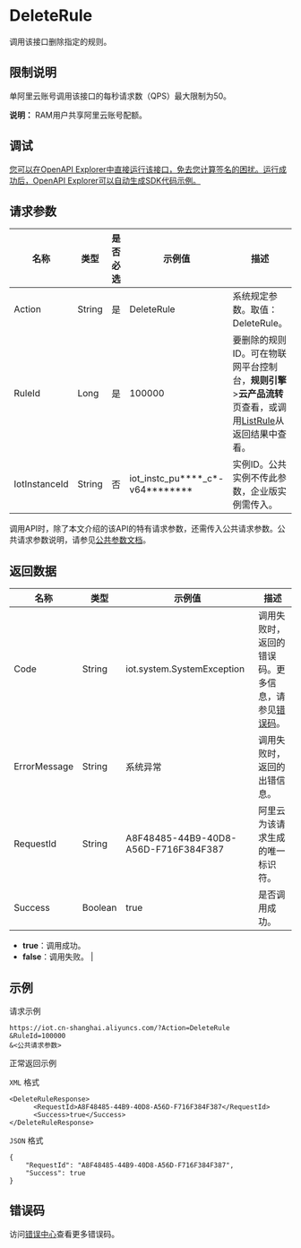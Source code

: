 # DeleteRule

调用该接口删除指定的规则。

## 限制说明

单阿里云账号调用该接口的每秒请求数（QPS）最大限制为50。

**说明：** RAM用户共享阿里云账号配额。

## 调试

[您可以在OpenAPI Explorer中直接运行该接口，免去您计算签名的困扰。运行成功后，OpenAPI Explorer可以自动生成SDK代码示例。](https://api.aliyun.com/#product=Iot&api=DeleteRule&type=RPC&version=2018-01-20)

## 请求参数

|名称|类型|是否必选|示例值|描述|
|--|--|----|---|--|
|Action|String|是|DeleteRule|系统规定参数。取值：DeleteRule。 |
|RuleId|Long|是|100000|要删除的规则ID。可在物联网平台控制台，**规则引擎**\>**云产品流转**页查看，或调用[ListRule](~~69486~~)从返回结果中查看。 |
|IotInstanceId|String|否|iot\_instc\_pu\*\*\*\*\_c\*-v64\*\*\*\*\*\*\*\*|实例ID。公共实例不传此参数，企业版实例需传入。 |

调用API时，除了本文介绍的该API的特有请求参数，还需传入公共请求参数。公共请求参数说明，请参见[公共参数文档](~~30561~~)。

## 返回数据

|名称|类型|示例值|描述|
|--|--|---|--|
|Code|String|iot.system.SystemException|调用失败时，返回的错误码。更多信息，请参见[错误码](~~87387~~)。 |
|ErrorMessage|String|系统异常|调用失败时，返回的出错信息。 |
|RequestId|String|A8F48485-44B9-40D8-A56D-F716F384F387|阿里云为该请求生成的唯一标识符。 |
|Success|Boolean|true|是否调用成功。

 -   **true**：调用成功。
-   **false**：调用失败。 |

## 示例

请求示例

```
https://iot.cn-shanghai.aliyuncs.com/?Action=DeleteRule
&RuleId=100000
&<公共请求参数>
```

正常返回示例

`XML` 格式

```
<DeleteRuleResponse>
      <RequestId>A8F48485-44B9-40D8-A56D-F716F384F387</RequestId>
      <Success>true</Success>
</DeleteRuleResponse>
```

`JSON` 格式

```
{
    "RequestId": "A8F48485-44B9-40D8-A56D-F716F384F387",
    "Success": true
}
```

## 错误码

访问[错误中心](https://error-center.alibabacloud.com/status/product/Iot)查看更多错误码。

